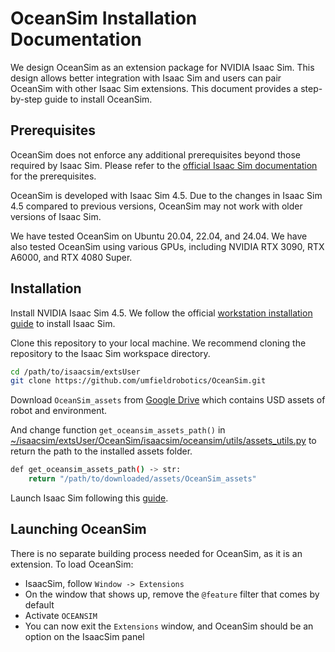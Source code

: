 # OceanSim Installation Documentation
We design OceanSim as an extension package for NVIDIA Isaac Sim. This design allows better integration with Isaac Sim and users can pair OceanSim with other Isaac Sim extensions. This document provides a step-by-step guide to install OceanSim.

## Prerequisites
OceanSim does not enforce any additional prerequisites beyond those required by Isaac Sim. Please refer to the [official Isaac Sim documentation](https://docs.isaacsim.omniverse.nvidia.com/latest/installation/requirements.html#system-requirements) for the prerequisites.

OceanSim is developed with Isaac Sim 4.5. Due to the changes in Isaac Sim 4.5 compared to previous versions, OceanSim may not work with older versions of Isaac Sim.

We have tested OceanSim on Ubuntu 20.04, 22.04, and 24.04. We have also tested OceanSim using various GPUs, including NVIDIA RTX 3090, RTX A6000, and RTX 4080 Super.

## Installation
Install NVIDIA Isaac Sim 4.5. We follow the official [workstation installation guide](https://docs.isaacsim.omniverse.nvidia.com/latest/installation/install_workstation.html) to install Isaac Sim.

Clone this repository to your local machine. We recommend cloning the repository to the Isaac Sim workspace directory.
```bash
cd /path/to/isaacsim/extsUser
git clone https://github.com/umfieldrobotics/OceanSim.git
```

Download `OceanSim_assets` from [Google Drive](https://drive.google.com/drive/folders/14lOFh-A8AnXomozVdlOXeVDi2udlHRVn?usp=drive_link) which contains USD assets of robot and environment.

And change function `get_oceansim_assets_path()` in [~/isaacsim/extsUser/OceanSim/isaacsim/oceansim/utils/assets_utils.py](../../isaacsim/oceansim/utils/assets_utils.py) to return the path to the installed assets folder.
```bash
def get_oceansim_assets_path() -> str:
    return "/path/to/downloaded/assets/OceanSim_assets"
```

Launch Isaac Sim following this [guide](https://docs.isaacsim.omniverse.nvidia.com/latest/installation/install_workstation.html#isaac-sim-short-app-selector).

## Launching OceanSim
There is no separate building process needed for OceanSim, as it is an extension. To load OceanSim: 
- IsaacSim, follow `Window -> Extensions`
- On the window that shows up, remove the `@feature` filter that comes by default
- Activate `OCEANSIM`
- You can now exit the `Extensions` window, and OceanSim should be an option on the IsaacSim panel
